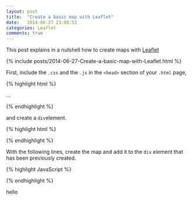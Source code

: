 ```yaml
---
layout: post
title:  "Create a basic map with Leaflet"
date:   2014-06-27 23:08:52
categories: Leaflet
comments: true
---
```

This post explains in a nutshell how to create maps with [Leaflet][leaflet-site]

{% include posts/2014-06-27-Create-a-basic-map-with-Leaflet.html %}

First, include the `.css` and the `.js` in the `<head>` section of your `.html` page,

{% highlight html %}
<head>
    <meta charset="utf-8">
    ...
    <link rel="stylesheet" href="http://cdn.leafletjs.com/leaflet-0.7.3/leaflet.css" />
    <script src="http://cdn.leafletjs.com/leaflet-0.7.3/leaflet.js"></script>
</head>

{% endhighlight %}

and create a `div`element.


{% highlight html %}

<div id="map"> </div>

{% endhighlight %}

With the following lines, create the map and add it to the `div` element that has been previously created.

{% highlight JavaScript %}

<script type="text/javascript">
    var map = L.map('map').setView([47, 0.9], 6);
    L.tileLayer('http://{s}.tile.openstreetmap.org/{z}/{x}/{y}.png',
    {
        maxZoom: 18,
      }).addTo(map);
</script>

{% endhighlight %}

hello


[leaflet-site]: http://leafletjs.com
